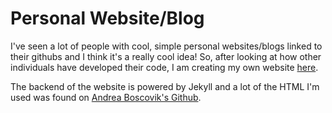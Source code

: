 # Personal Website/Blog

I've seen a lot of people with cool, simple personal websites/blogs linked to their githubs and I think it's a really cool idea! So, after looking at how other individuals have developed their code, I am creating my own website [here](https://euresa.github.io/).

The backend of the website is powered by Jekyll and a lot of the HTML I'm used was found on [Andrea Boscovik's Github](https://github.com/aboskovic21).
